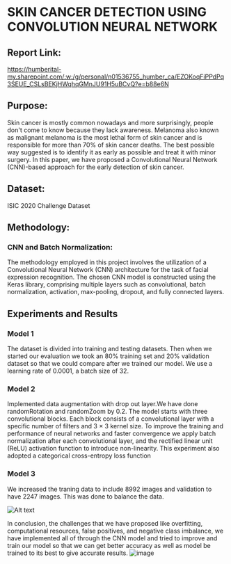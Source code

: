 # SKIN CANCER DETECTION USING CONVOLUTION NEURAL NETWORK

## Report Link: 
https://humberital-my.sharepoint.com/:w:/g/personal/n01536755_humber_ca/EZOKoqFiPPdPq3SEUE_CSLsBEKjHWqhqGMnJU91H5uBCvQ?e=b88e6N

## Purpose:
Skin cancer is mostly common nowadays and more surprisingly, people don't come to know because they lack awareness. Melanoma also known as malignant melanoma is the most lethal form of skin cancer and is responsible for more than 70% of skin cancer deaths. The best possible way suggested is to identify it as early as possible and treat it with minor surgery. In this paper, we have proposed a Convolutional Neural Network (CNN)-based approach for the early detection of skin cancer. 

## Dataset: 
ISIC 2020 Challenge Dataset

## Methodology:

### CNN and Batch Normalization:
The methodology employed in this project involves the utilization of a Convolutional Neural Network (CNN) architecture for the task of facial expression recognition. The chosen CNN model is constructed using the Keras library, comprising multiple layers such as convolutional, batch normalization, activation, max-pooling, dropout, and fully connected layers.


## Experiments and Results
### Model 1
The dataset is divided into training and testing datasets. Then when we started our evaluation we took an 80% training set and 20% validation dataset so that we could compare after we trained our model. We use a learning rate of 0.0001, a batch size of 32. 

### Model 2
Implemented data augmentation with drop out layer.We have done randomRotation and randomZoom by 0.2. The model starts with three convolutional blocks. Each block consists of a convolutional layer with a specific number of filters and 3 × 3 kernel size. To improve the training and performance of neural networks and faster convergence we apply batch normalization after each convolutional layer, and the rectified linear unit (ReLU) activation function to introduce non-linearity. This experiment also adopted a categorical cross-entropy loss function

### Model 3
We increased the traning data to include 8992 images and validation to have 2247 images. This was done to balance the data.

![Alt text]([/main/Model%203.png](https://github.com/siddhesh-its/SkinCancerDetectionUsingCNN/blob/main/Model%203.png)?raw=true "model 3")


In conclusion, the challenges that we have proposed like overfitting, computational resources, false positives, and negative class imbalance, we have implemented all of through the CNN model and tried to improve and train our model so that we can get better accuracy as well as model be trained to its best to give accurate results. 
![image](https://github.com/siddhesh-its/SkinCancerDetectionUsingCNN/assets/113104423/e7dd3fe6-43d7-4c26-9786-3f61dea1ed4a)


